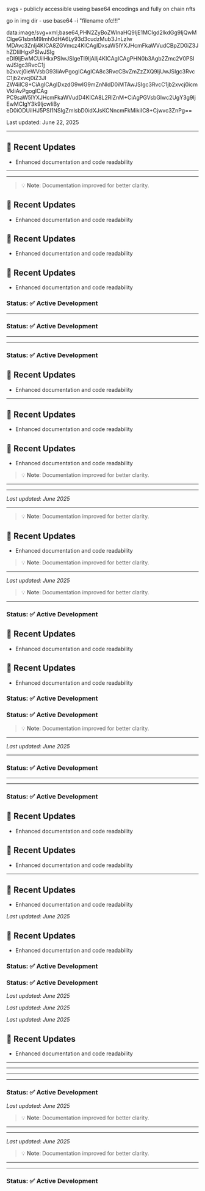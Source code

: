 svgs - publicly accessible useing base64 encodings and fully on chain nfts

go in img dir - use base64 -i "filename ofc!!!"

data:image/svg+xml;base64,PHN2ZyBoZWlnaHQ9IjE1MCIgd2lkdGg9IjQwMCIgeG1sbnM9Imh0dHA6Ly93d3cudzMub3JnLzIw
MDAvc3ZnIj4KICA8ZGVmcz4KICAgIDxsaW5lYXJHcmFkaWVudCBpZD0iZ3JhZDIiIHgxPSIwJSIg
eDI9IjEwMCUiIHkxPSIwJSIgeTI9IjAlIj4KICAgICAgPHN0b3Agb2Zmc2V0PSIwJSIgc3RvcC1j
b2xvcj0ieWVsbG93IiAvPgogICAgICA8c3RvcCBvZmZzZXQ9IjUwJSIgc3RvcC1jb2xvcj0iZ3Jl
ZW4iIC8+CiAgICAgIDxzdG9wIG9mZnNldD0iMTAwJSIgc3RvcC1jb2xvcj0icmVkIiAvPgogICAg
PC9saW5lYXJHcmFkaWVudD4KICA8L2RlZnM+CiAgPGVsbGlwc2UgY3g9IjEwMCIgY3k9IjcwIiBy
eD0iODUiIHJ5PSI1NSIgZmlsbD0idXJsKCNncmFkMikiIC8+Cjwvc3ZnPg==





Last updated: June 22, 2025

---

## 🔄 Recent Updates
- Enhanced documentation and code readability

---

---

> 💡 **Note**: Documentation improved for better clarity.

## 🔄 Recent Updates
- Enhanced documentation and code readability

## 🔄 Recent Updates
- Enhanced documentation and code readability

## 🔄 Recent Updates
- Enhanced documentation and code readability

### Status: ✅ Active Development

---

### Status: ✅ Active Development

---

---

### Status: ✅ Active Development

<!-- Updated: 2025-06-22 -->

## 🔄 Recent Updates
- Enhanced documentation and code readability

---

## 🔄 Recent Updates
- Enhanced documentation and code readability

## 🔄 Recent Updates
- Enhanced documentation and code readability

> 💡 **Note**: Documentation improved for better clarity.

---

---

*Last updated: June 2025*

<!-- Updated: 2025-06-22 -->

---

> 💡 **Note**: Documentation improved for better clarity.

<!-- Updated: 2025-06-22 -->

## 🔄 Recent Updates
- Enhanced documentation and code readability

> 💡 **Note**: Documentation improved for better clarity.

---

<!-- Updated: 2025-06-22 -->

<!-- Updated: 2025-06-22 -->

*Last updated: June 2025*

<!-- Updated: 2025-06-22 -->

> 💡 **Note**: Documentation improved for better clarity.

---

### Status: ✅ Active Development

## 🔄 Recent Updates
- Enhanced documentation and code readability

## 🔄 Recent Updates
- Enhanced documentation and code readability

### Status: ✅ Active Development

<!-- Updated: 2025-06-22 -->

<!-- Updated: 2025-06-22 -->

### Status: ✅ Active Development

> 💡 **Note**: Documentation improved for better clarity.

---

<!-- Updated: 2025-06-22 -->

*Last updated: June 2025*

---

### Status: ✅ Active Development

---

---

### Status: ✅ Active Development

## 🔄 Recent Updates
- Enhanced documentation and code readability

## 🔄 Recent Updates
- Enhanced documentation and code readability

<!-- Updated: 2025-06-22 -->

---

## 🔄 Recent Updates
- Enhanced documentation and code readability

*Last updated: June 2025*

## 🔄 Recent Updates
- Enhanced documentation and code readability

### Status: ✅ Active Development

### Status: ✅ Active Development

*Last updated: June 2025*

*Last updated: June 2025*

*Last updated: June 2025*

## 🔄 Recent Updates
- Enhanced documentation and code readability

---

---

---

---

### Status: ✅ Active Development

*Last updated: June 2025*

> 💡 **Note**: Documentation improved for better clarity.

---

---

*Last updated: June 2025*

> 💡 **Note**: Documentation improved for better clarity.

---

---

<!-- Updated: 2025-06-22 -->

### Status: ✅ Active Development
